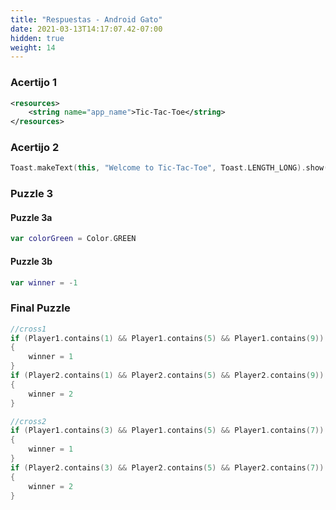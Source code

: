 ```yaml
---
title: "Respuestas - Android Gato"
date: 2021-03-13T14:17:07.42-07:00
hidden: true
weight: 14
---
```


### Acertijo 1
```xml
<resources>
    <string name="app_name">Tic-Tac-Toe</string>
</resources>
```

### Acertijo 2
```kotlin
Toast.makeText(this, "Welcome to Tic-Tac-Toe", Toast.LENGTH_LONG).show()
```

### Puzzle 3
#### Puzzle 3a
```kotlin
var colorGreen = Color.GREEN
```
#### Puzzle 3b
```kotlin
var winner = -1
```

### Final Puzzle
```kotlin
//cross1
if (Player1.contains(1) && Player1.contains(5) && Player1.contains(9))
{
    winner = 1
}
if (Player2.contains(1) && Player2.contains(5) && Player2.contains(9))
{
    winner = 2
}

//cross2
if (Player1.contains(3) && Player1.contains(5) && Player1.contains(7))
{
    winner = 1
}
if (Player2.contains(3) && Player2.contains(5) && Player2.contains(7))
{
    winner = 2
}
```